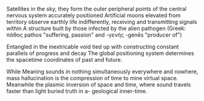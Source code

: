 Satellites in the sky, they form
the outer peripheral points of the central nervous system accurately positioned Artificial moons elevated from territory
observe earthly life indifferently, receiving and transmitting signals within
A structure built by those infected by the alien pathogen (Greek: πάθος pathos "suffering,
passion" and -γενής -genēs "producer of")

Entangled in the inextricable void
tied up with constructing
constant parallels of progress and decay
The global positioning system determines the spacetime coordinates of
past and future.

While Meaning sounds in nothing
simultaneously everywhere and nowhere,
mass hallucination is
the compression of time to mine virtual space.
Meanwhile the plasmic inversion of space and time,
where sound travels faster than light
buried truth in a- geological inner-time.
